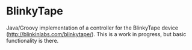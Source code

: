 # BlinkyTape
Java/Groovy implementation of a controller for the BlinkyTape device (http://blinkinlabs.com/blinkytape/).  This is a work in progress, but basic functionality is there.

